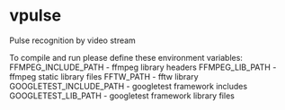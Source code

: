 vpulse
======

Pulse recognition by video stream


To compile and run please define these environment variables:
FFMPEG_INCLUDE_PATH - ffmpeg library headers
FFMPEG_LIB_PATH - ffmpeg static library files
FFTW_PATH - fftw library
GOOGLETEST_INCLUDE_PATH - googletest framework includes
GOOGLETEST_LIB_PATH - googletest framework library files